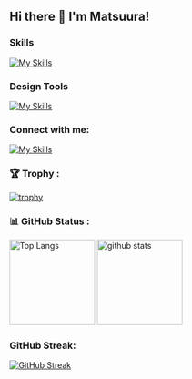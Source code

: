 ## Hi there 👋 I'm Matsuura!

### Skills

[![My Skills](https://skillicons.dev/icons?i=flutter,firebase,dart,ruby,rails,docker,heroku,aws,wordpress,html,css,scss,pug,js,gulp&perline=8)](https://skillicons.dev)

### Design Tools

[![My Skills](https://skillicons.dev/icons?i=ps,ai,xd&perline=8)](https://skillicons.dev)

### Connect with me:

[![My Skills](https://skillicons.dev/icons?i=twitter)](https://twitter.com/dev_mtw)

### 🏆 Trophy :

[![trophy](https://github-profile-trophy.vercel.app/?username=investment4057&theme=cobalt&column=7
)](https://github.com/ryo-ma/github-profile-trophy)

### 📊 GitHub Status :

<p align="left"> 
  <img alt="Top Langs" height="150px" src="https://github-readme-stats.vercel.app/api/top-langs/?username=investment4057&layout=compact&show_icons=true&theme=cobalt" />
  <img alt="github stats" height="150px" src="https://github-readme-stats.vercel.app/api?username=investment4057&theme=cobalt&show_icons=ture" />
</p>

### GitHub Streak:

[![GitHub Streak](http://github-readme-streak-stats.herokuapp.com?user=investment4057&theme=vue-dark)](https://git.io/streak-stats)
